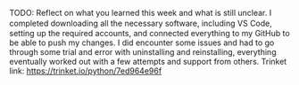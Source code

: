 TODO: Reflect on what you learned this week and what is still unclear.
I completed downloading all the necessary software, including VS Code,　 setting up the required accounts, and connected everything to my GitHub to be able to push my changes. I did encounter some issues and had to go through some trial and error with uninstalling and reinstalling, everything eventually worked out with a few attempts and support from others. Trinket link: https://trinket.io/python/7ed964e96f
